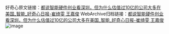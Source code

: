 好奇心原文链接：[都说智能硬件创业看深圳，但为什么估值过10亿的公司大多在美国_智能_好奇心日报-崔绮雯 王嘉俊](https://www.qdaily.com/articles/3841.html)
WebArchive归档链接：[都说智能硬件创业看深圳，但为什么估值过10亿的公司大多在美国_智能_好奇心日报-崔绮雯 王嘉俊](http://web.archive.org/web/20190623153101/https://www.qdaily.com/articles/3841.html)
![image](http://ww3.sinaimg.cn/large/007d5XDply1g3vdgui4m0j30u05wp1ky)